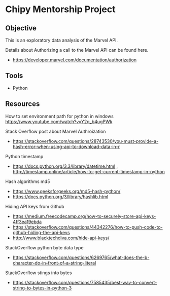 
# Chipy Mentorship Project

## Objective 

This is an exploratory data analysis of the Marvel API.

Details about Authorizing a  call to the Marvel API can be found here.
- https://developer.marvel.com/documentation/authorization

## Tools

- Python

## Resources

How to set environment path for python in windows
https://www.youtube.com/watch?v=Y2q_b4ugPWk

Stack Overflow post about Marvel Authroization 
- https://stackoverflow.com/questions/28743530/you-must-provide-a-hash-error-when-using-api-to-download-data-in-r

Python timestamp 
- https://docs.python.org/3.3/library/datetime.html , http://timestamp.online/article/how-to-get-current-timestamp-in-python

Hash algorithms md5 
- https://www.geeksforgeeks.org/md5-hash-python/ 
- https://docs.python.org/3/library/hashlib.html

Hiding API keys from Github 
- https://medium.freecodecamp.org/how-to-securely-store-api-keys-4ff3ea19ebda
- https://stackoverflow.com/questions/44342276/how-to-push-code-to-github-hiding-the-api-keys 
- http://www.blacktechdiva.com/hide-api-keys/

StackOverflow python byte data type
- https://stackoverflow.com/questions/6269765/what-does-the-b-character-do-in-front-of-a-string-literal

StackOverflow stings into bytes
- https://stackoverflow.com/questions/7585435/best-way-to-convert-string-to-bytes-in-python-3
